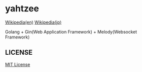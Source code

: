 # yahtzee

[Wikipedia(en)](https://en.wikipedia.org/wiki/Yahtzee)
[Wikipedia(jp)](https://ja.wikipedia.org/wiki/%E3%83%A4%E3%83%83%E3%83%84%E3%82%A3%E3%83%BC)

Golang + Gin(Web Application Framework) + Melody(Websocket Framework)

## LICENSE
[MIT License](LICENSE)
